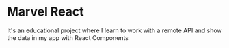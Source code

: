 # Marvel React
It's an educational project where I learn to work with a remote API and show the data in my app with React Components
